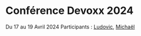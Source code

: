 # Conférence Devoxx 2024

Du 17 au 19 Avril 2024
Participants : [Ludovic](https://github.com/ElRichu), [Michaël](https://github.com/michaelcoll)
